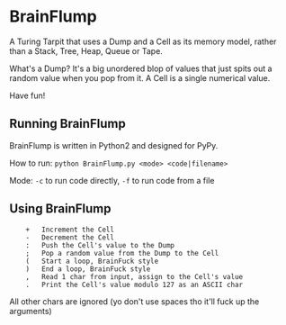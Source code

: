 # BrainFlump

A Turing Tarpit that uses a Dump and a Cell as its memory model, rather than a Stack, Tree, Heap, Queue or Tape.

What's a Dump? It's a big unordered blop of values that just spits out a random value when you pop from it. A Cell is a single numerical value.

Have fun!

## Running BrainFlump

BrainFlump is written in Python2 and designed for PyPy.

How to run: `python BrainFlump.py <mode> <code|filename>`

Mode: `-c` to run code directly, `-f` to run code from a file

## Using BrainFlump

```
    +   Increment the Cell
    -   Decrement the Cell
    :   Push the Cell's value to the Dump
    ;   Pop a random value from the Dump to the Cell
    (   Start a loop, BrainFuck style
    )   End a loop, BrainFuck style
    ,   Read 1 char from input, assign to the Cell's value
    .   Print the Cell's value modulo 127 as an ASCII char
```

All other chars are ignored (yo don't use spaces tho it'll fuck up the arguments)

